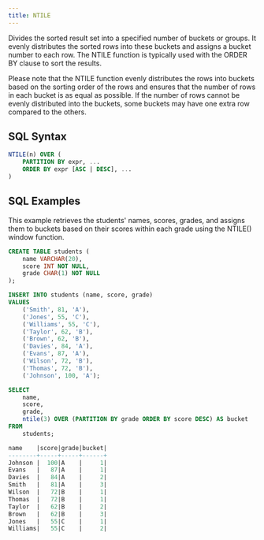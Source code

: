 ```yaml
---
title: NTILE
---
```


Divides the sorted result set into a specified number of buckets or groups. It evenly distributes the sorted rows into these buckets and assigns a bucket number to each row. The NTILE function is typically used with the ORDER BY clause to sort the results. 

Please note that the NTILE function evenly distributes the rows into buckets based on the sorting order of the rows and ensures that the number of rows in each bucket is as equal as possible. If the number of rows cannot be evenly distributed into the buckets, some buckets may have one extra row compared to the others.

## SQL Syntax

```sql
NTILE(n) OVER (
	PARTITION BY expr, ...
	ORDER BY expr [ASC | DESC], ...
)
```

## SQL Examples

This example retrieves the students' names, scores, grades, and assigns them to buckets based on their scores within each grade using the NTILE() window function.

```sql
CREATE TABLE students (
    name VARCHAR(20),
    score INT NOT NULL,
    grade CHAR(1) NOT NULL
);

INSERT INTO students (name, score, grade)
VALUES
    ('Smith', 81, 'A'),
    ('Jones', 55, 'C'),
    ('Williams', 55, 'C'),
    ('Taylor', 62, 'B'),
    ('Brown', 62, 'B'),
    ('Davies', 84, 'A'),
    ('Evans', 87, 'A'),
    ('Wilson', 72, 'B'),
    ('Thomas', 72, 'B'),
    ('Johnson', 100, 'A');

SELECT
    name,
    score,
    grade,
    ntile(3) OVER (PARTITION BY grade ORDER BY score DESC) AS bucket
FROM
    students;

name    |score|grade|bucket|
--------+-----+-----+------+
Johnson |  100|A    |     1|
Evans   |   87|A    |     1|
Davies  |   84|A    |     2|
Smith   |   81|A    |     3|
Wilson  |   72|B    |     1|
Thomas  |   72|B    |     1|
Taylor  |   62|B    |     2|
Brown   |   62|B    |     3|
Jones   |   55|C    |     1|
Williams|   55|C    |     2|
```